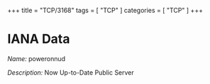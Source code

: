 +++
title = "TCP/3168"
tags = [ "TCP" ]
categories = [ "TCP" ]
+++

# IANA Data

_Name:_ poweronnud

_Description:_ Now Up-to-Date Public Server

